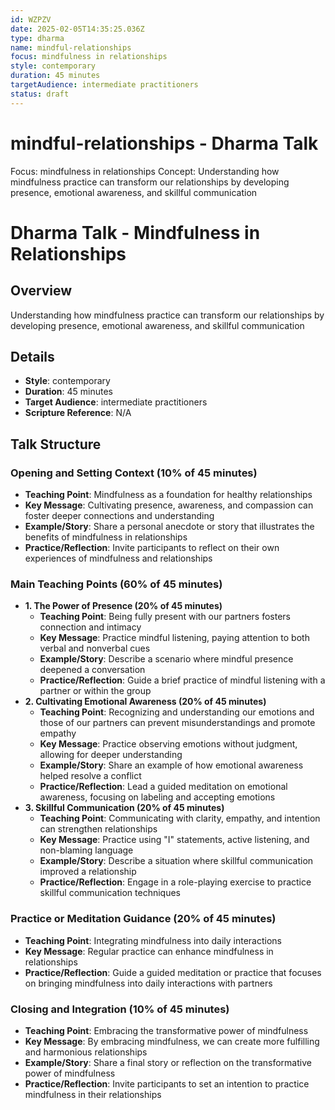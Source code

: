 ```yaml
---
id: WZPZV
date: 2025-02-05T14:35:25.036Z
type: dharma
name: mindful-relationships
focus: mindfulness in relationships
style: contemporary
duration: 45 minutes
targetAudience: intermediate practitioners
status: draft
---
```

# mindful-relationships - Dharma Talk
Focus: mindfulness in relationships
Concept: Understanding how mindfulness practice can transform our relationships by developing presence, emotional awareness, and skillful communication
# Dharma Talk - Mindfulness in Relationships

## Overview

Understanding how mindfulness practice can transform our relationships by developing presence, emotional awareness, and skillful communication

## Details
- **Style**: contemporary
- **Duration**: 45 minutes
- **Target Audience**: intermediate practitioners
- **Scripture Reference**: N/A

## Talk Structure

### Opening and Setting Context (10% of 45 minutes)
- **Teaching Point**: Mindfulness as a foundation for healthy relationships
- **Key Message**: Cultivating presence, awareness, and compassion can foster deeper connections and understanding
- **Example/Story**: Share a personal anecdote or story that illustrates the benefits of mindfulness in relationships
- **Practice/Reflection**: Invite participants to reflect on their own experiences of mindfulness and relationships

### Main Teaching Points (60% of 45 minutes)
- **1. The Power of Presence (20% of 45 minutes)**
  - **Teaching Point**: Being fully present with our partners fosters connection and intimacy
  - **Key Message**: Practice mindful listening, paying attention to both verbal and nonverbal cues
  - **Example/Story**: Describe a scenario where mindful presence deepened a conversation
  - **Practice/Reflection**: Guide a brief practice of mindful listening with a partner or within the group
- **2. Cultivating Emotional Awareness (20% of 45 minutes)**
  - **Teaching Point**: Recognizing and understanding our emotions and those of our partners can prevent misunderstandings and promote empathy
  - **Key Message**: Practice observing emotions without judgment, allowing for deeper understanding
  - **Example/Story**: Share an example of how emotional awareness helped resolve a conflict
  - **Practice/Reflection**: Lead a guided meditation on emotional awareness, focusing on labeling and accepting emotions
- **3. Skillful Communication (20% of 45 minutes)**
  - **Teaching Point**: Communicating with clarity, empathy, and intention can strengthen relationships
  - **Key Message**: Practice using "I" statements, active listening, and non-blaming language
  - **Example/Story**: Describe a situation where skillful communication improved a relationship
  - **Practice/Reflection**: Engage in a role-playing exercise to practice skillful communication techniques

### Practice or Meditation Guidance (20% of 45 minutes)
- **Teaching Point**: Integrating mindfulness into daily interactions
- **Key Message**: Regular practice can enhance mindfulness in relationships
- **Practice/Reflection**: Guide a guided meditation or practice that focuses on bringing mindfulness into daily interactions with partners

### Closing and Integration (10% of 45 minutes)
- **Teaching Point**: Embracing the transformative power of mindfulness
- **Key Message**: By embracing mindfulness, we can create more fulfilling and harmonious relationships
- **Example/Story**: Share a final story or reflection on the transformative power of mindfulness
- **Practice/Reflection**: Invite participants to set an intention to practice mindfulness in their relationships
